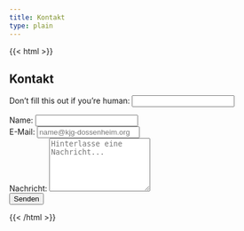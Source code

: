 ```yaml
---
title: Kontakt
type: plain
---
```

{{< html >}}
<section class="bg-white dark:bg-gray-900">
    <div class="max-w-screen-md px-4 py-8 mx-auto lg:py-16">
        <h2 class="mb-4 text-4xl font-extrabold tracking-tight text-center text-gray-900 dark:text-white">Kontakt
        </h2>
        <form name="kontakt" method="POST" data-netlify="true" class="space-y-8">
            <div>
                <p class="hidden">
                    <label>
                        Don’t fill this out if you’re human: <input name="bot-field" />
                    </label>
                </p>
            </div>
            <input type="hidden" name="subject" value="Kontakt: KjG Dossenheim" />
            <div>
                <label class="block mb-2 text-sm font-medium text-gray-900 dark:text-gray-300">
                    Name:
                    <input type="text" name="name" class="shadow-sm bg-gray-50 border border-gray-300 text-gray-900 text-sm rounded-lg focus:ring-primary-500 focus:border-primary-500 block w-full p-2.5 dark:bg-gray-700 dark:border-gray-600 dark:placeholder-gray-400 dark:text-white dark:focus:ring-primary-500 dark:focus:border-primary-500 dark:shadow-sm-light"/></label>
            </div>
            <div>
                <label class="block mb-2 text-sm font-medium text-gray-900 dark:text-gray-300">
                    E-Mail:
                    <input type="email" name="email"
                        class="shadow-sm bg-gray-50 border border-gray-300 text-gray-900 text-sm rounded-lg focus:ring-primary-500 focus:border-primary-500 block w-full p-2.5 dark:bg-gray-700 dark:border-gray-600 dark:placeholder-gray-400 dark:text-white dark:focus:ring-primary-500 dark:focus:border-primary-500 dark:shadow-sm-light"
                        placeholder="name@kjg-dossenheim.org" required /></label>
            </div>
            <div>
                <label class="block mb-2 text-sm font-medium text-gray-900 dark:text-gray-300">
                    Nachricht:
                    <textarea name="message" rows="6"
                    class="block p-2.5 w-full text-sm text-gray-900 bg-gray-50 rounded-lg shadow-sm border border-gray-300 focus:ring-primary-500 focus:border-primary-500 dark:bg-gray-700 dark:border-gray-600 dark:placeholder-gray-400 dark:text-white dark:focus:ring-primary-500 dark:focus:border-primary-500"
                    placeholder="Hinterlasse eine Nachricht..."></textarea ></label>
            </div>
            <div>
                <button type="submit" class="px-5 py-3 text-sm font-medium text-center text-white rounded-lg bg-primary-500 sm:w-fit hover:bg-primary-500-focus focus:ring-4 focus:outline-none focus:ring-primary-300 dark:bg-primary-500-600 dark:hover:bg-primary-500-700 dark:focus:ring-primary-800">Senden</button>
            </div>
        </form>
    </div>
</section>
{{< /html >}}